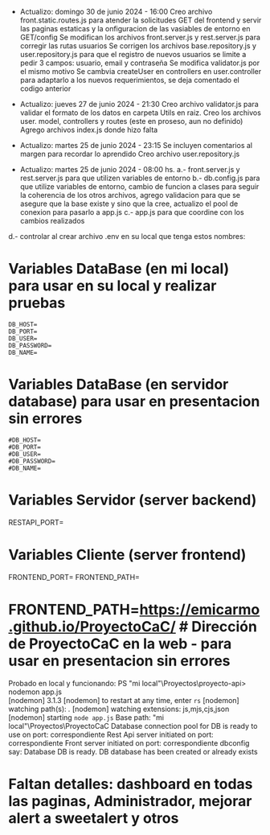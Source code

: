 - Actualizo: domingo 30 de junio 2024 - 16:00
Creo archivo front.static.routes.js para atender la solicitudes GET del frontend y servir las paginas estaticas y la onfiguracion de las vasiables de entorno en GET/config
Se modifican los archivos front.server.js y rest.server.js para corregir las rutas usuarios
Se corrigen los archivos base.repository.js y user.repository.js para que el registro de nuevos usuarios se limite a pedir 3 campos: usuario, email y contraseña
Se modifica validator.js por el mismo motivo
Se cambvia createUser en controllers en user.controller para adaptarlo a los nuevos requerimientos, se deja comentado el codigo anterior

- Actualizo: jueves 27 de junio 2024 - 21:30
Creo archivo validator.js para validar el formato de los datos en carpeta Utils en raiz. 
Creo los archivos user. model, controllers y routes (este en proseso, aun no definido)
Agrego archivos index.js donde hizo falta

- Actualizo: martes 25 de junio 2024 - 23:15
Se incluyen comentarios al margen para recordar lo aprendido
Creo archivo user.repository.js

- Actualizo: martes 25 de junio 2024 - 08:00 hs.
a.- front.server.js y rest.server.js para que utilizen variables de entorno
b.- db.config.js para que utilize variables de entorno, cambio de funcion a clases para seguir la coherencia de los otros archivos, agrego validacion 
para que se asegure que la base existe y sino que la cree, actualizo el pool de conexion para pasarlo a app.js
c.- app.js para que coordine con los cambios realizados

d.- controlar al crear archivo .env en su local que tenga estos nombres:
# Variables DataBase (en mi local) para usar en su local y realizar pruebas
    DB_HOST=
    DB_PORT=
    DB_USER=     
    DB_PASSWORD=
    DB_NAME= 

# Variables DataBase (en servidor database) para usar en presentacion sin errores
    #DB_HOST=
    #DB_PORT=
    #DB_USER=   
    #DB_PASSWORD=
    #DB_NAME=

# Variables Servidor (server backend)
RESTAPI_PORT=

# Variables Cliente (server frontend)
FRONTEND_PORT= 
FRONTEND_PATH=
# FRONTEND_PATH=https://emicarmo.github.io/ProyectoCaC/  # Dirección de ProyectoCaC en la web - para usar en presentacion sin errores

Probado en local y funcionando:
PS "mi local"\Proyectos\proyecto-api> nodemon app.js                                                                                                 
[nodemon] 3.1.3
[nodemon] to restart at any time, enter `rs`
[nodemon] watching path(s): *.*
[nodemon] watching extensions: js,mjs,cjs,json
[nodemon] starting `node app.js`
Base path: "mi local"\Proyectos\ProyectoCaC
Database connection pool for DB is ready to use on port: correspondiente
Rest Api server initiated on  port: correspondiente
Front server initiated on  port: correspondiente
dbconfig say: Database DB is ready.
DB database has been created or already exists

# Faltan detalles: dashboard en todas las paginas, Administrador, mejorar alert a sweetalert y otros
